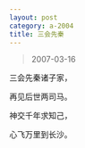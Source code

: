 ```yaml
---
layout: post
category: a-2004
title: 三会先秦
---
```


> 2007-03-16

三会先秦诸子家，

再见后世两司马。

神交千年求知己，

心飞万里到长沙。